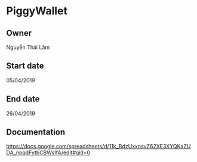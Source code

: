 # PiggyWallet
## Owner 
Nguyễn Thái Lâm 
## Start date
05/04/2019 
## End date 
26/04/2019 
## Documentation
https://docs.google.com/spreadsheets/d/11k_BdzUxxnsvZ62XE3XYQKaZUDA_npqdFytbCBWsIfA/edit#gid=0
